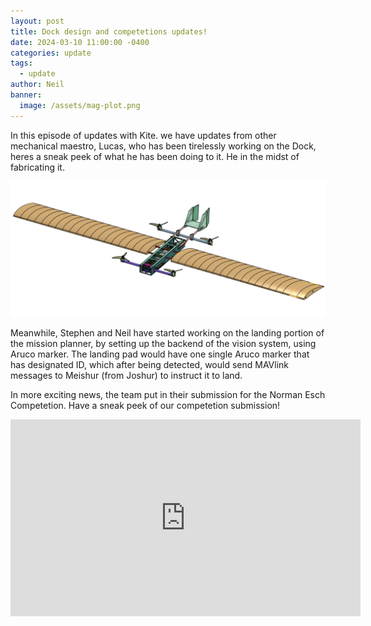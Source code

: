 ```yaml
---
layout: post
title: Dock design and competetions updates!
date: 2024-03-10 11:00:00 -0400
categories: update
tags:
  - update
author: Neil
banner:
  image: /assets/mag-plot.png
---
```


In this episode of updates with Kite. we have updates from other mechanical maestro, Lucas, who has been tirelessly working on the Dock, heres a sneak peek of what he has been doing to it. He in the midst of fabricating it.

<img src="/assets/meishur-mark2.png" />

Meanwhile, Stephen and Neil have started working on the landing portion of the mission planner, by setting up the backend of the vision system, using Aruco marker. The landing pad would have one single Aruco marker that has designated ID, which after being detected, would send MAVlink messages to Meishur (from Joshur) to instruct it to land.

In more exciting news, the team put in their submission for the Norman Esch Competetion. Have a sneak peek of our competetion submission!

<iframe width="560" height="315" src="https://www.youtube.com/embed/3qINzN8QWyI?si=NY3_bUNd8BGHJGBh" title="YouTube video player" frameborder="0" allow="accelerometer; autoplay; clipboard-write; encrypted-media; gyroscope; picture-in-picture; web-share" allowfullscreen></iframe>

